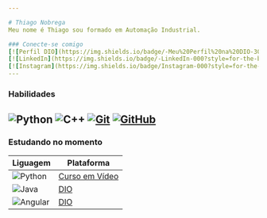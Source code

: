 ```yaml
---

# Thiago Nobrega
Meu nome é Thiago sou formado em Automação Industrial.

### Conecte-se comigo
[![Perfil DIO](https://img.shields.io/badge/-Meu%20Perfil%20na%20DIO-30A3DC?style=for-the-badge)](https://www.dio.me/users/thisouzanobrega)
[![LinkedIn](https://img.shields.io/badge/-LinkedIn-000?style=for-the-badge&logo=linkedin&logoColor=30A3DC)](https://www.linkedin.com/in/thiagosnobrega/)
[![Instagram](https://img.shields.io/badge/Instagram-000?style=for-the-badge&logo=instagram)](https://www.instagram.com/thiagonoobregg/)
---
```


### Habilidades
![Python](https://img.shields.io/badge/Python-000?style=for-the-badge&logo=python)
![C++](https://img.shields.io/badge/C%2B%2B-000?style=for-the-badge&logo=c%2B%2B&logoColor=00599C)
[![Git](https://img.shields.io/badge/Git-000?style=for-the-badge&logo=git&logoColor=E94D5F)](https://git-scm.com/doc) 
[![GitHub](https://img.shields.io/badge/GitHub-000?style=for-the-badge&logo=github&logoColor=30A3DC)](https://docs.github.com/)
---

### Estudando no momento

|Liguagem| Plataforma|
|---|---|
| ![Python](https://img.shields.io/badge/Python-000?style=for-the-badge&logo=python) | [Curso em Vídeo](cursoemvideo.com) |
|![Java](https://img.shields.io/badge/Java-000?style=for-the-badge&logo=java)|[DIO](https://web.dio.me/)|
|![Angular](https://img.shields.io/badge/Angular-000?style=for-the-badge&logo=angular&logoColor=C3002F)|[DIO](https://web.dio.me/)|
